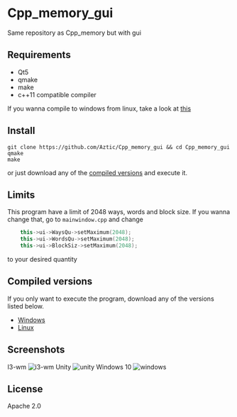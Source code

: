 # Cpp_memory_gui

Same repository as Cpp_memory but with gui

## Requirements
- Qt5
- qmake
- make
- c++11 compatible compiler

If you wanna compile to windows from linux, take a look at [this](https://github.com/mxe/mxe)

## Install
```
git clone https://github.com/Aztic/Cpp_memory_gui && cd Cpp_memory_gui
qmake
make
```
or just download any of the [compiled versions](https://github.com/Aztic/Cpp_memory_gui/blob/master/README.md#compiled-versions) and execute it.

## Limits

This program have a limit of 2048 ways, words and block size. If you wanna change that, go to  `mainwindow.cpp` and change
```cpp
    this->ui->WaysQu->setMaximum(2048);
    this->ui->WordsQu->setMaximum(2048);
    this->ui->BlockSiz->setMaximum(2048);
```
to your desired quantity

## Compiled versions
If you only want to execute the program, download any of the versions listed below.
- [Windows](https://mega.nz/#!hNRHxT5K!eUNyaydwHbwXdD6DwsBpmStffm0IZIZ0AF6AERhrXwo)
- [Linux](https://mega.nz/#!VFR1CToZ!83x3GTbX5AKZoXSj8ImaVBK55min4ikEbYs8uL-ks5U)

## Screenshots
I3-wm
![i3-wm](http://u.onigiri.com.ve/EV2Dfnyabi2Xn0.png)
Unity
![unity](http://u.onigiri.com.ve/WmN0NqUKJ7E7C.png)
Windows 10
![windows](http://u.onigiri.com.ve/5sNUa.png)

## License
Apache 2.0
